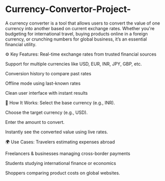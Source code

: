 # Currency-Convertor-Project-

A currency converter is a tool that allows users to convert the value of one currency into another based on current exchange rates. Whether you're budgeting for international travel, buying products online in a foreign currency, or crunching numbers for global business, it’s an essential financial utility.

⚙️ Key Features:
Real-time exchange rates from trusted financial sources

Support for multiple currencies like USD, EUR, INR, JPY, GBP, etc.

Conversion history to compare past rates

Offline mode using last-known rates

Clean user interface with instant results

🧮 How It Works:
Select the base currency (e.g., INR).

Choose the target currency (e.g., USD).

Enter the amount to convert.

Instantly see the converted value using live rates.

🌍 Use Cases:
Travelers estimating expenses abroad

Freelancers & businesses managing cross-border payments

Students studying international finance or economics

Shoppers comparing product costs on global websites.
